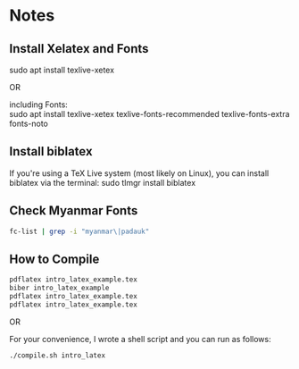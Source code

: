 # Notes

## Install Xelatex and Fonts

sudo apt install texlive-xetex

OR

including Fonts:  
sudo apt install texlive-xetex texlive-fonts-recommended texlive-fonts-extra fonts-noto
 
## Install biblatex

If you're using a TeX Live system (most likely on Linux), you can install biblatex via the terminal:
sudo tlmgr install biblatex

## Check Myanmar Fonts

```bash
fc-list | grep -i "myanmar\|padauk"
```

## How to Compile

```bash
pdflatex intro_latex_example.tex
biber intro_latex_example
pdflatex intro_latex_example.tex
pdflatex intro_latex_example.tex
```

OR

For your convenience, I wrote a shell script and you can run as follows:  

```bash
./compile.sh intro_latex
```
